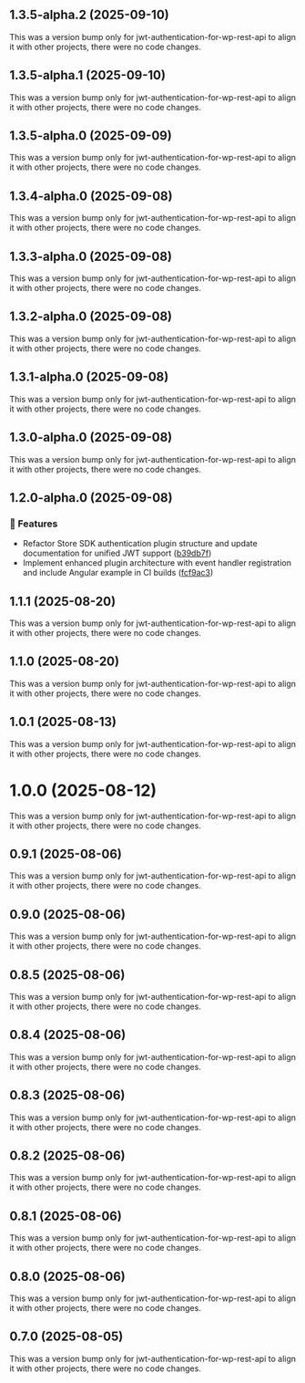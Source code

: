 ## 1.3.5-alpha.2 (2025-09-10)

This was a version bump only for jwt-authentication-for-wp-rest-api to align it with other projects, there were no code changes.

## 1.3.5-alpha.1 (2025-09-10)

This was a version bump only for jwt-authentication-for-wp-rest-api to align it with other projects, there were no code changes.

## 1.3.5-alpha.0 (2025-09-09)

This was a version bump only for jwt-authentication-for-wp-rest-api to align it with other projects, there were no code changes.

## 1.3.4-alpha.0 (2025-09-08)

This was a version bump only for jwt-authentication-for-wp-rest-api to align it with other projects, there were no code changes.

## 1.3.3-alpha.0 (2025-09-08)

This was a version bump only for jwt-authentication-for-wp-rest-api to align it with other projects, there were no code changes.

## 1.3.2-alpha.0 (2025-09-08)

This was a version bump only for jwt-authentication-for-wp-rest-api to align it with other projects, there were no code changes.

## 1.3.1-alpha.0 (2025-09-08)

This was a version bump only for jwt-authentication-for-wp-rest-api to align it with other projects, there were no code changes.

## 1.3.0-alpha.0 (2025-09-08)

This was a version bump only for jwt-authentication-for-wp-rest-api to align it with other projects, there were no code changes.

## 1.2.0-alpha.0 (2025-09-08)

### 🚀 Features

- Refactor Store SDK authentication plugin structure and update documentation for unified JWT support ([b39db7f](https://github.com/kmakris23/store-sdk/commit/b39db7f))
- Implement enhanced plugin architecture with event handler registration and include Angular example in CI builds ([fcf9ac3](https://github.com/kmakris23/store-sdk/commit/fcf9ac3))

## 1.1.1 (2025-08-20)

This was a version bump only for jwt-authentication-for-wp-rest-api to align it with other projects, there were no code changes.

## 1.1.0 (2025-08-20)

This was a version bump only for jwt-authentication-for-wp-rest-api to align it with other projects, there were no code changes.

## 1.0.1 (2025-08-13)

This was a version bump only for jwt-authentication-for-wp-rest-api to align it with other projects, there were no code changes.

# 1.0.0 (2025-08-12)

This was a version bump only for jwt-authentication-for-wp-rest-api to align it with other projects, there were no code changes.

## 0.9.1 (2025-08-06)

This was a version bump only for jwt-authentication-for-wp-rest-api to align it with other projects, there were no code changes.

## 0.9.0 (2025-08-06)

This was a version bump only for jwt-authentication-for-wp-rest-api to align it with other projects, there were no code changes.

## 0.8.5 (2025-08-06)

This was a version bump only for jwt-authentication-for-wp-rest-api to align it with other projects, there were no code changes.

## 0.8.4 (2025-08-06)

This was a version bump only for jwt-authentication-for-wp-rest-api to align it with other projects, there were no code changes.

## 0.8.3 (2025-08-06)

This was a version bump only for jwt-authentication-for-wp-rest-api to align it with other projects, there were no code changes.

## 0.8.2 (2025-08-06)

This was a version bump only for jwt-authentication-for-wp-rest-api to align it with other projects, there were no code changes.

## 0.8.1 (2025-08-06)

This was a version bump only for jwt-authentication-for-wp-rest-api to align it with other projects, there were no code changes.

## 0.8.0 (2025-08-06)

This was a version bump only for jwt-authentication-for-wp-rest-api to align it with other projects, there were no code changes.

## 0.7.0 (2025-08-05)

This was a version bump only for jwt-authentication-for-wp-rest-api to align it with other projects, there were no code changes.
